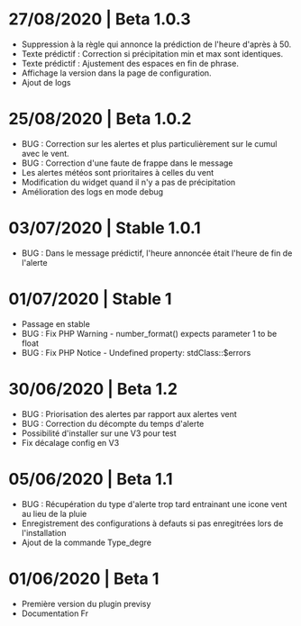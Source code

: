 # 27/08/2020 | Beta 1.0.3
- Suppression à la règle qui annonce la prédiction de l'heure d'après à 50.
- Texte prédictif : Correction si précipitation min et max sont identiques.
- Texte prédictif : Ajustement des espaces en fin de phrase.
- Affichage la version dans la page de configuration.
- Ajout de logs

# 25/08/2020 | Beta 1.0.2

- BUG : Correction sur les alertes et plus particulièrement sur le cumul avec le vent.
- BUG : Correction d'une faute de frappe dans le message
- Les alertes météos sont prioritaires à celles du vent
- Modification du widget quand il n'y a pas de précipitation
- Amélioration des logs en mode debug 

# 03/07/2020 | Stable 1.0.1

- BUG : Dans le message prédictif, l'heure annoncée était l'heure de fin de l'alerte

# 01/07/2020 | Stable 1

- Passage en stable
- BUG : Fix PHP Warning - number_format() expects parameter 1 to be float
- BUG : Fix PHP Notice - Undefined property: stdClass::$errors

# 30/06/2020 | Beta 1.2
- BUG : Priorisation des alertes par rapport aux alertes vent
- BUG : Correction du décompte du temps d'alerte
- Possibilité d'installer sur une V3 pour test
- Fix décalage config en V3

# 05/06/2020 | Beta 1.1

- BUG : Récupération du type d'alerte trop tard entrainant une icone vent au lieu de la pluie
- Enregistrement des configurations à defauts si pas enregitrées lors de l'installation
- Ajout de la commande Type_degre

# 01/06/2020 | Beta 1

- Première version du plugin previsy 
- Documentation Fr
